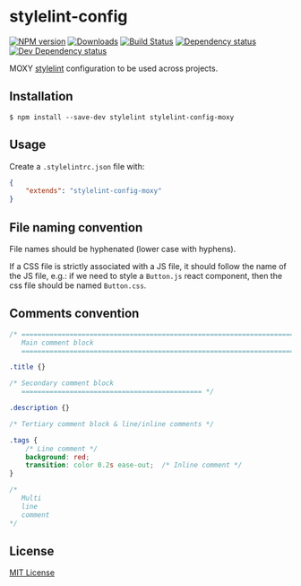 # stylelint-config

[![NPM version][npm-image]][npm-url] [![Downloads][downloads-image]][npm-url] [![Build Status][travis-image]][travis-url] [![Dependency status][david-dm-image]][david-dm-url] [![Dev Dependency status][david-dm-dev-image]][david-dm-dev-url]

[npm-url]:https://npmjs.org/package/stylelint-config-moxy
[npm-image]:http://img.shields.io/npm/v/stylelint-config-moxy.svg
[downloads-image]:http://img.shields.io/npm/dm/stylelint-config-moxy.svg
[travis-url]:https://travis-ci.org/moxystudio/stylelint-config
[travis-image]:http://img.shields.io/travis/moxystudio/stylelint-config/master.svg
[david-dm-url]:https://david-dm.org/moxystudio/stylelint-config
[david-dm-image]:https://img.shields.io/david/moxystudio/stylelint-config.svg
[david-dm-dev-url]:https://david-dm.org/moxystudio/stylelint-config#info=devDependencies
[david-dm-dev-image]:https://img.shields.io/david/dev/moxystudio/stylelint-config.svg

MOXY [stylelint](http://stylelint.org/) configuration to be used across projects.


## Installation

`$ npm install --save-dev stylelint stylelint-config-moxy`


## Usage

Create a `.stylelintrc.json` file with:

```json
{
    "extends": "stylelint-config-moxy"
}
```

## File naming convention

File names should be hyphenated (lower case with hyphens).

If a CSS file is strictly associated with a JS file, it should follow the name of the JS file, e.g.: if we need to style a `Button.js` react component, then the css file should be named `Button.css`.


## Comments convention

```css
/* ==========================================================================
   Main comment block
   ========================================================================== */

.title {}

/* Secondary comment block
   ============================================= */

.description {}

/* Tertiary comment block & line/inline comments */

.tags {
    /* Line comment */
    background: red;
    transition: color 0.2s ease-out;  /* Inline comment */
}

/*
   Multi
   line
   comment
*/
```


## License

[MIT License](http://opensource.org/licenses/MIT)
